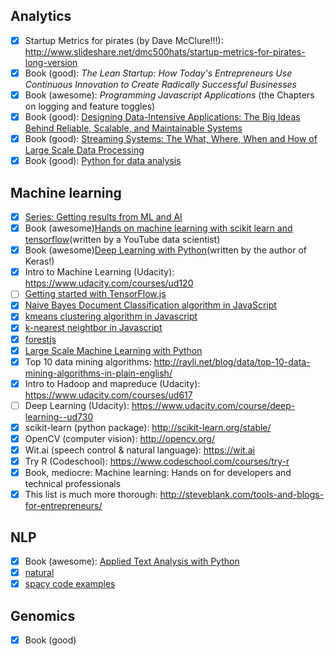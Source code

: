 ## Analytics
- [x] Startup Metrics for pirates (by Dave McClure!!!): http://www.slideshare.net/dmc500hats/startup-metrics-for-pirates-long-version
- [x] Book (good): *The Lean Startup: How Today's Entrepreneurs Use Continuous Innovation to Create Radically Successful Businesses*
- [x] Book (awesome): *Programming Javascript Applications* (the Chapters on logging and feature toggles)
- [x] Book (good): [Designing Data-Intensive Applications: The Big Ideas Behind Reliable, Scalable, and Maintainable Systems](https://www.amazon.com/Designing-Data-Intensive-Applications-Reliable-Maintainable/dp/1449373321/ref=sr_1_1?keywords=building+data+intensive+applications&qid=1577735127&sr=8-1)
- [x] Book (good): [Streaming Systems: The What, Where, When and How of Large Scale Data Processing](https://www.amazon.com/Streaming-Systems-Where-Large-Scale-Processing/dp/1491983876/ref=sr_1_1?keywords=streaming+apache+beam&qid=1577735060&sr=8-1)
- [x] Book (good): [Python for data analysis](https://www.amazon.com/Python-Data-Analysis-Wrangling-IPython/dp/1491957662/ref=sr_1_4?keywords=data+analysis+pandas&qid=1577735365&sr=8-4)

## Machine learning
- [x] [Series: Getting results from ML and AI](https://www.blackliszt.com/2018/03/getting-results-from-ml-and-ai-1.html)
- [x] Book (awesome)[Hands on machine learning with scikit learn and tensorflow](https://www.amazon.com/Hands-Machine-Learning-Scikit-Learn-TensorFlow/dp/1491962291/ref=sr_1_3?crid=1OFG0BING4BGB&keywords=hands+on+machine+learning+with+scikit-learn+and+tensorflow&qid=1577735304&sprefix=hands+on+machine+learning+with+%2Caps%2C158&sr=8-3)(written by a YouTube data scientist)
- [x] Book (awesome)[Deep Learning with Python](https://www.amazon.com/Deep-Learning-Python-Francois-Chollet/dp/1617294438/ref=sr_1_4?keywords=deep+learning&qid=1577735250&sr=8-4)(written by the author of Keras!)
- [x] Intro to Machine Learning (Udacity): https://www.udacity.com/courses/ud120
- [ ] [Getting started with TensorFlow.js](https://medium.com/tensorflow/getting-started-with-tensorflow-js-50f6783489b2?source=---------5-----------------------)
- [x] [Naive Bayes Document Classification algorithm in JavaScript](https://burakkanber.com/blog/machine-learning-naive-bayes-1/)
- [x] [kmeans clustering algorithm in Javascript](https://burakkanber.com/blog/machine-learning-k-means-clustering-in-javascript-part-1/)
- [x] [k-nearest neightbor in Javascript](https://burakkanber.com/blog/machine-learning-in-js-k-nearest-neighbor-part-1/)
- [x] [forestjs](https://github.com/karpathy/forestjs)
- [x] [Large Scale Machine Learning with Python](https://www.amazon.com/Large-Scale-Machine-Learning-Python/dp/1785887211/ref=sr_1_1?crid=3HGQ79UNHLPPZ&keywords=large+scale+machine+learning+with+python&qid=1577735175&sprefix=large+scale+machine+learning%2Caps%2C163&sr=8-1)
- [x] Top 10 data mining algorithms: http://rayli.net/blog/data/top-10-data-mining-algorithms-in-plain-english/
- [x] Intro to Hadoop and mapreduce (Udacity): https://www.udacity.com/courses/ud617
- [ ] Deep Learning (Udacity): https://www.udacity.com/course/deep-learning--ud730
- [x] scikit-learn (python package): http://scikit-learn.org/stable/
- [x] OpenCV (computer vision): http://opencv.org/
- [x] Wit.ai (speech control & natural language): https://wit.ai
- [x] Try R (Codeschool): https://www.codeschool.com/courses/try-r
- [x] Book, mediocre: Machine learning: Hands on for developers and technical professionals
- [x] This list is much more thorough: http://steveblank.com/tools-and-blogs-for-entrepreneurs/

## NLP
- [x] Book (awesome): [Applied Text Analysis with Python](https://www.amazon.com/Applied-Text-Analysis-Python-Language-Aware/dp/1491963042/ref=sr_1_3?keywords=text+analytics+with+python&qid=1577735438&sr=8-3)
- [x] [natural](https://www.npmjs.com/package/natural)
- [x] [spacy code examples](https://spacy.io/usage/examples)

## Genomics
- [x] Book (good)
